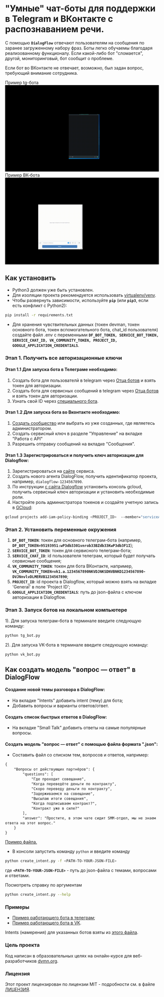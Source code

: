 # "Умные" чат-боты для поддержки в Telegram и ВКонтакте с распознаванием речи.
С помощью **`DialogFlow`** отвечают пользователям на сообщения по заранее загруженному набору фраз. 
Боты легко обучаемы благодаря реализованному функционалу. Если какой-либо бот "сломается", другой, мониторинговый, 
бот сообщит о проблеме.

Если бот во ВКонтакте не отвечает, возможно, был задан вопрос, требующий внимание сотрудника.

Пример tg-бота  ![tg_bot_example](tg_bot_example.gif)     Пример ВК-бота  ![vk_bot_example](vk_bot_example.gif) 


## Как установить

* Python3 должен уже быть установлен.
* Для изоляции проекта рекомендуется использовать [virtualenv/venv](https://docs.python.org/3/library/venv.html).
* Чтобы развернуть зависимости, используйте **`pip`** (или **`pip3`**, если есть конфликт с Python2):

```bash
pip install -r requirements.txt
```
* Для хранения чувствительных данных (токен devman, токен основного бота, токен вспомогательного бота, chat_id пользователя) создайте файл .env 
с переменными **```DF_BOT_TOKEN, SERVICE_BOT_TOKEN, SERVICE_CHAT_ID, VK_COMMUNITY_TOKEN, PROJECT_ID, GOOGLE_APPLICATION_CREDENTIALS```**.

### Этап 1. Получить все авторизационные ключи
#### Этап 1.1 Для запуска бота в Телеграме необходимо:
1) Создать бота для пользователй в telegram через [Отца ботов](https://telegram.me/BotFather) и взять токен для авторизации.
2) Создать бота для сервисных сообщений в telegram через [Отца ботов](https://telegram.me/BotFather) и взять токен для авторизации.
3) Узнать свой ID через [специального бота](https://telegram.me/userinfobot).

#### Этап 1.2 Для запуска бота во Вконтакте необходимо:
1) [Создать сообщество](https://vk.com/groups?tab=admin) или выбрать из уже созданных, где являетесь администратором.
2) Создать сервисный ключ в разделе "Управление" на вкладке "Работа с API"
3) Разрешить отправку сообщений на вкладке "Сообщения".

#### Этап 1.3 Зарегистрироваться и получить ключ авторизации для Dialogflow:
1) Зарегистрироваться на [сайте](https://dialogflow.com/) сервиса.
2) Создать нового агента DialogFlow, получить идентификатор проекта, например, `dialogflow-1234567890`.
3) По инструкции [с сайта Dialogflow](https://cloud.google.com/dialogflow/es/docs/quick/setup) установить консоль gcloud, получить сервисный ключ авторизации и установить необходимые роли.
4) Настройте роль администратора токенов и создайте учетную запись в [GCloud](https://console.cloud.google.com/home/dashboard):
```bash
gcloud projects add-iam-policy-binding <PROJECT_ID>  --member="serviceAccount:<SERVICE_NAME>@<PROJECT_ID>.iam.gserviceaccount.com" --role=roles/serviceusage.apiKeysAdmin
```

### Этап 2. Установить переменные окружения
1) **```DF_BOT_TOKEN```**: токен для основного телеграм-бота (например, **```DF_BOT_TOKEN=95193951:wP3db3301vnrob33BZdb33KwP3db3F1I```**);  
2) **```SERVICE_BOT_TOKEN```**: токен для сервисного телеграм-бота;
3) **```SERVICE_CHAT_ID```**: id пользователя телеграм, который будет получать сервисные сообщения;  
4) **```VK_COMMUNITY_TOKEN```**: токен для бота ВКонтакте, например, **```VK_COMMUNITY_TOKEN=vk1.a.1234567890NKVDJNKSDNVBNKD1234567890-DVJNnvlvDLMERVB1234567890```**;
5) **```PROJECT_ID```**: id проекта в Dialogflow, который можно взять на вкладке 'General' в поле 'Project ID';
6) **```GOOGLE_APPLICATION_CREDENTIALS```**: путь до json-файла с ключом авторизации в Dialogflow.

### Этап 3. Запуск ботов на локальном компьютере

1). Для запуска телеграм-бота в терминале введите следующую команду:

```bash
python tg_bot.py
```

2). Для запуска VK-бота в терминале введите следующую команду:

```bash
python vk_bot.py
```

## Как создать модель "вопрос — ответ" в DialogFlow
#### Cоздание новой темы разговора в DialogFlow:
* На вкладке "Intents" добавить intent (тему) для бота;
* Добавить вопросы и варианты ответов/ответ.

#### Создать список быстрых ответов в DialogFlow:
* На вкладке "Small Talk" добавить ответы на самые популярные вопросы.

#### Создать модель "вопрос — ответ" с помощью файла формата ".json":
* Составить файл со списком тем, вопросов и ответов, например:
```
{
    "Вопросы от действующих партнёров": {
        "questions": [
            "Где проходит совещание",
            "Когда переведёте деньги по контракту",
            "Скоро переведу деньги по контракту",
            "Задерживаемся на совещание",
            "Высылаю итоги совещания",
            "Когда подписываем контракт?",
            "Контракт уже в силе?"
        ],
        "answer": "Простите, в этом чате сидит SMM-отдел, мы не знаем ответа на этот вопрос."
    }
}
```
[Пример файла.](https://dvmn.org/media/filer_public/a7/db/a7db66c0-1259-4dac-9726-2d1fa9c44f20/questions.json)

* В консоли запустить команду `python` и введите команду 
```bash
python create_intent.py -f <PATH-TO-YOUR-JSON-FILE>
```
где **```<PATH-TO-YOUR-JSON-FILE>```** - путь до json-файла с темами, вопросами и ответами.

Посмотреть справку по аргументам
```bash
python create_intent.py --help
```
### Примеры

* [Пример работающего бота в телеграм](https://t.me/shisterov1_bot);
* [Пример работающего бота в VK](https://vk.com/club219380486).

Intents (намерения) для указанных ботов взяты из [этого файла](https://dvmn.org/media/filer_public/a7/db/a7db66c0-1259-4dac-9726-2d1fa9c44f20/questions.json).

### Цель проекта

Код написан в образовательных целях на онлайн-курсе для веб-разработчиков [dvmn.org](https://dvmn.org).

### Лицензия

Этот проект лицензирован по лицензии MIT - подробности см. в файле [ЛИЦЕНЗИЯ](LICENSE).
